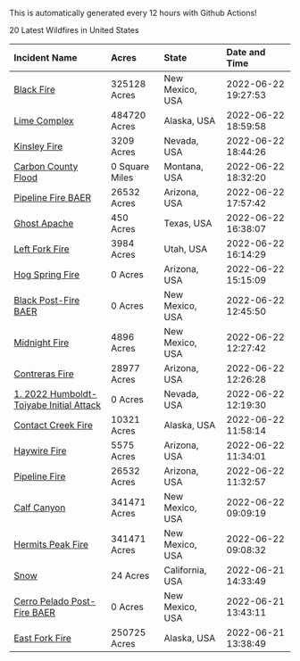 This is automatically generated every 12 hours with Github Actions!

20 Latest Wildfires in United States

 | Incident Name | Acres | State | Date and Time |
|:---|:---|:---|:---|
| [Black Fire](https://inciweb.nwcg.gov/incident/8103/) | 325128 Acres | New Mexico, USA | 2022-06-22 19:27:53 |
| [Lime Complex](https://inciweb.nwcg.gov/incident/8173/) | 484720 Acres | Alaska, USA | 2022-06-22 18:59:58 |
| [Kinsley Fire](https://inciweb.nwcg.gov/incident/8167/) | 3209 Acres | Nevada, USA | 2022-06-22 18:44:26 |
| [Carbon County Flood](https://inciweb.nwcg.gov/incident/8161/) | 0 Square Miles | Montana, USA | 2022-06-22 18:32:20 |
| [Pipeline Fire BAER](https://inciweb.nwcg.gov/incident/8168/) | 26532 Acres | Arizona, USA | 2022-06-22 17:57:42 |
| [Ghost Apache](https://inciweb.nwcg.gov/incident/8172/) | 450 Acres | Texas, USA | 2022-06-22 16:38:07 |
| [Left Fork Fire](https://inciweb.nwcg.gov/incident/8169/) | 3984 Acres | Utah, USA | 2022-06-22 16:14:29 |
| [Hog Spring Fire](https://inciweb.nwcg.gov/incident/8171/) | 0 Acres | Arizona, USA | 2022-06-22 15:15:09 |
| [Black Post-Fire BAER](https://inciweb.nwcg.gov/incident/8144/) | 0 Acres | New Mexico, USA | 2022-06-22 12:45:50 |
| [Midnight Fire](https://inciweb.nwcg.gov/incident/8147/) | 4896 Acres | New Mexico, USA | 2022-06-22 12:27:42 |
| [Contreras Fire ](https://inciweb.nwcg.gov/incident/8154/) | 28977 Acres | Arizona, USA | 2022-06-22 12:26:28 |
| [1.	2022 Humboldt-Toiyabe Initial Attack](https://inciweb.nwcg.gov/incident/8170/) | 0 Acres | Nevada, USA | 2022-06-22 12:19:30 |
| [Contact Creek Fire](https://inciweb.nwcg.gov/incident/8131/) | 10321 Acres | Alaska, USA | 2022-06-22 11:58:14 |
| [Haywire Fire](https://inciweb.nwcg.gov/incident/8155/) | 5575 Acres | Arizona, USA | 2022-06-22 11:34:01 |
| [Pipeline Fire](https://inciweb.nwcg.gov/incident/8152/) | 26532 Acres | Arizona, USA | 2022-06-22 11:32:57 |
| [Calf Canyon](https://inciweb.nwcg.gov/incident/8069/) | 341471 Acres | New Mexico, USA | 2022-06-22 09:09:19 |
| [Hermits Peak Fire](https://inciweb.nwcg.gov/incident/8049/) | 341471 Acres | New Mexico, USA | 2022-06-22 09:08:32 |
| [Snow ](https://inciweb.nwcg.gov/incident/8165/) | 24 Acres | California, USA | 2022-06-21 14:33:49 |
| [Cerro Pelado Post-Fire BAER](https://inciweb.nwcg.gov/incident/8118/) | 0 Acres | New Mexico, USA | 2022-06-21 13:43:11 |
| [East Fork Fire ](https://inciweb.nwcg.gov/incident/8148/) | 250725 Acres | Alaska, USA | 2022-06-21 13:38:49 |
